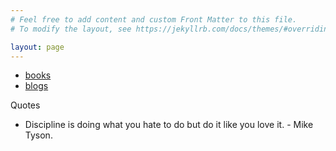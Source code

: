 ```yaml
---
# Feel free to add content and custom Front Matter to this file.
# To modify the layout, see https://jekyllrb.com/docs/themes/#overriding-theme-defaults

layout: page
---
```


- [books](https://notes.samvit.xyz/books.html)
- [blogs](https://notes.samvit.xyz/blogs.html)


Quotes
- Discipline is doing what you hate to do but do it like you love it. - Mike Tyson.